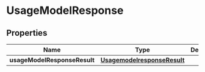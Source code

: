 # UsageModelResponse

## Properties
Name | Type | Description | Notes
------------ | ------------- | ------------- | -------------
**usageModelResponseResult** | [**UsagemodelresponseResult**](UsagemodelresponseResult.md) |  |  [optional]
